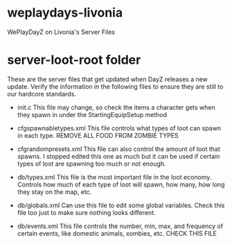 # weplaydays-livonia
WePlayDayZ on Livonia's Server Files

# server-loot-root folder
These are the server files that get updated when DayZ releases a new update. 
Verify the information in the following files to ensure they are still to our hardcore standards.

- init.c
This file may change, so check the items a character gets when they spawn in under the StartingEquipSetup method

- cfgspawnabletypes.xml
This file controls what types of loot can spawn in each type. 
REMOVE ALL FOOD FROM ZOMBIE TYPES

- cfgrandompresets.xml
This file can also control the amount of loot that spawns. I stopped edited this one as much but it can be used if certain types of loot are spawning too much or not enough.

- db/types.xml
This file is the most important file in the loot economy. Controls how much of each type of loot will spawn, how many, how long they stay on the map, etc.

- db/globals.xml
Can use this file to edit some global variables. Check this file too just to make sure nothing looks different.

- db/events.xml
This file controls the number, min, max, and frequency of certain events, like domestic animals, xombies, etc. 
CHECK THIS FILE


